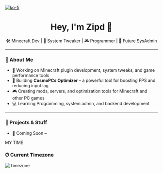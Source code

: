 [![ko-fi](https://ko-fi.com/img/githubbutton_sm.svg)](https://ko-fi.com/N4N6RGO4B)

<h1 align="center">Hey, I'm Zipd 👋</h1>
<p align="center">
  🛠️ Minecraft Dev | 🧪 System Tweaker | 🎮 Programmer | 🚀 Future SysAdmin
</p>

---

### 🚀 About Me

- 👾 Working on Minecraft plugin development, system tweaks, and game performance tools  
- 🔨 Building **CosmoPCs Optimizer** – a powerful tool for boosting FPS and reducing input lag  
- 🎮 Creating mods, servers, and optimization tools for Minecraft and other PC games  
- 💻 Learning Programming, system admin, and backend development

---

### 🧰 Projects & Stuff

- 🎯 Coming Soon –


MY TIME 
### ⏰ Current Timezone
![Timezone](https://img.shields.io/badge/Timezone-EST-blue?style=flat-square)


